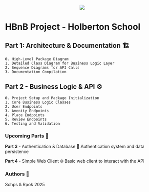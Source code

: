 <p align="center"> <img src="https://github.com/Schpser/holbertonschool-hbnb/blob/main/git" >
</a></p>

# HBnB Project - Holberton School

## __Part 1__: Architecture & Documentation 🏗️

    0. High-Level Package Diagram
    1. Detailed Class Diagram for Business Logic Layer
    2. Sequence Diagrams for API Calls
    3. Documentation Compilation

## __Part 2__ - Business Logic & API ⚙️

    0. Project Setup and Package Initialization
    1. Core Business Logic Classes
    2. User Endpoints
    3. Amenity Endpoints
    4. Place Endpoints
    5. Review Endpoints 
    6. Testing and Validation

### Upcoming Parts 🚀


__Part 3__ - Authentication & Database 🔐
Authentication system and data persistence

__Part 4__ - Simple Web Client 🌐
Basic web client to interact with the API

### Authors 👥
Schps & Rpok
2025